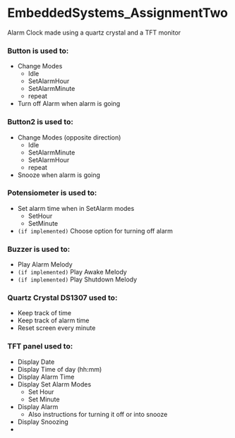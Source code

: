 # EmbeddedSystems_AssignmentTwo
Alarm Clock made using a quartz crystal and a TFT monitor

### Button is used to:
- Change Modes
    - Idle
    - SetAlarmHour
    - SetAlarmMinute
    - repeat
- Turn off Alarm when alarm is going

### Button2 is used to:
- Change Modes (opposite direction)
    - Idle
    - SetAlarmMinute
    - SetAlarmHour
    - repeat
- Snooze when alarm is going

### Potensiometer is used to:
- Set alarm time when in SetAlarm modes
    - SetHour
    - SetMinute
- `(if implemented)` Choose option for turning off alarm

### Buzzer is used to:
- Play Alarm Melody
- `(if implemented)` Play Awake Melody
- `(if implemented)` Play Shutdown Melody

### Quartz Crystal DS1307 used to:
- Keep track of time
- Keep track of alarm time
- Reset screen every minute

### TFT panel used to:
- Display Date
- Display Time of day (hh:mm)
- Display Alarm Time
- Display Set Alarm Modes
    - Set Hour
    - Set Minute
- Display Alarm
    - Also instructions for turning it off or into snooze
- Display Snoozing
- 